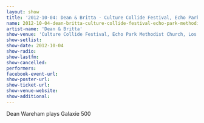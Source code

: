 ```yaml
---
layout: show
title: '2012-10-04: Dean & Britta - Culture Collide Festival, Echo Park Methodist Church, Los Angeles, CA, USA'
name: 2012-10-04-dean-britta-culture-collide-festival-echo-park-methodist-church-los-angeles-ca-usa
artist-name: 'Dean & Britta'
show-venue: 'Culture Collide Festival, Echo Park Methodist Church, Los Angeles, CA, USA'
show-setlist: 
show-date: 2012-10-04
show-radio: 
show-lastfm: 
show-cancelled: 
performers: 
facebook-event-url: 
show-poster-url: 
show-ticket-url: 
show-venue-website: 
show-additional: 
---
```


Dean Wareham plays Galaxie 500